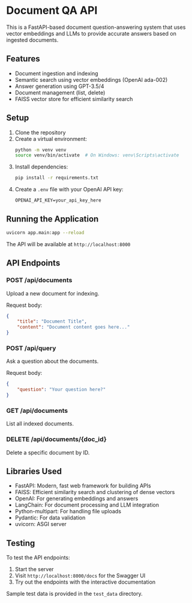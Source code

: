 # Document QA API

This is a FastAPI-based document question-answering system that uses vector embeddings and LLMs to provide accurate answers based on ingested documents.

## Features

- Document ingestion and indexing
- Semantic search using vector embeddings (OpenAI ada-002)
- Answer generation using GPT-3.5/4
- Document management (list, delete)
- FAISS vector store for efficient similarity search

## Setup

1. Clone the repository
2. Create a virtual environment:
   ```bash
   python -m venv venv
   source venv/bin/activate  # On Windows: venv\Scripts\activate
   ```
3. Install dependencies:
   ```bash
   pip install -r requirements.txt
   ```
4. Create a `.env` file with your OpenAI API key:
   ```
   OPENAI_API_KEY=your_api_key_here
   ```

## Running the Application

```bash
uvicorn app.main:app --reload
```

The API will be available at `http://localhost:8000`

## API Endpoints

### POST /api/documents
Upload a new document for indexing.

Request body:
```json
{
    "title": "Document Title",
    "content": "Document content goes here..."
}
```

### POST /api/query
Ask a question about the documents.

Request body:
```json
{
    "question": "Your question here?"
}
```

### GET /api/documents
List all indexed documents.

### DELETE /api/documents/{doc_id}
Delete a specific document by ID.

## Libraries Used

- FastAPI: Modern, fast web framework for building APIs
- FAISS: Efficient similarity search and clustering of dense vectors
- OpenAI: For generating embeddings and answers
- LangChain: For document processing and LLM integration
- Python-multipart: For handling file uploads
- Pydantic: For data validation
- uvicorn: ASGI server

## Testing

To test the API endpoints:

1. Start the server
2. Visit `http://localhost:8000/docs` for the Swagger UI
3. Try out the endpoints with the interactive documentation

Sample test data is provided in the `test_data` directory.